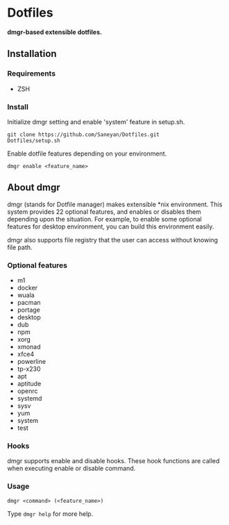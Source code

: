 # Dotfiles

**dmgr-based extensible dotfiles.**

## Installation

### Requirements

 * ZSH

### Install

Initialize dmgr setting and enable 'system' feature in setup.sh.

```
git clone https://github.com/Saneyan/Dotfiles.git
Dotfiles/setup.sh
```

Enable dotfile features depending on your environment.

```
dmgr enable <feature_name>
```

## About dmgr

dmgr (stands for Dotfile manager) makes extensible \*nix environment.
This system provides 22 optional features, and enables or disables them depending upon the situation.
For example, to enable some optional features for desktop environment, you can build this environment easily.

dmgr also supports file registry that the user can access without knowing file path.

### Optional features

 * m1
 * docker
 * wuala
 * pacman
 * portage
 * desktop
 * dub
 * npm
 * xorg
 * xmonad
 * xfce4
 * powerline
 * tp-x230
 * apt
 * aptitude
 * openrc
 * systemd
 * sysv
 * yum
 * system
 * test

### Hooks

dmgr supports enable and disable hooks. These hook functions are called when executing enable or disable command.

### Usage

```
dmgr <command> (<feature_name>)
```

Type `dmgr help` for more help.
